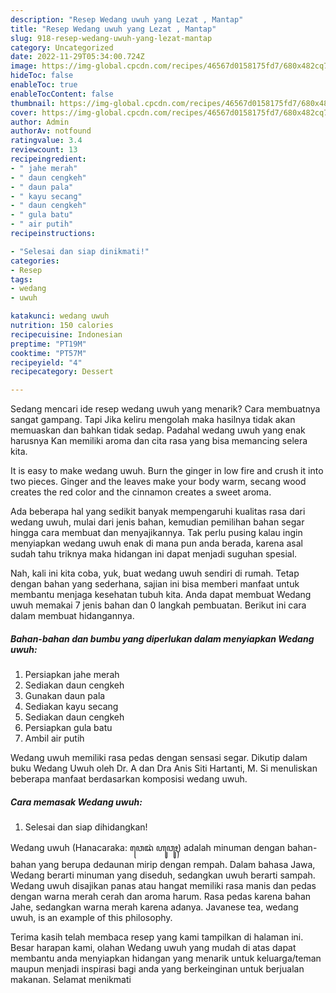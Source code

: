 ```yaml
---
description: "Resep Wedang uwuh yang Lezat , Mantap"
title: "Resep Wedang uwuh yang Lezat , Mantap"
slug: 918-resep-wedang-uwuh-yang-lezat-mantap
category: Uncategorized
date: 2022-11-29T05:34:00.724Z
image: https://img-global.cpcdn.com/recipes/46567d0158175fd7/680x482cq70/wedang-uwuh-foto-resep-utama.jpg
hideToc: false
enableToc: true
enableTocContent: false
thumbnail: https://img-global.cpcdn.com/recipes/46567d0158175fd7/680x482cq70/wedang-uwuh-foto-resep-utama.jpg
cover: https://img-global.cpcdn.com/recipes/46567d0158175fd7/680x482cq70/wedang-uwuh-foto-resep-utama.jpg
author: Admin
authorAv: notfound
ratingvalue: 3.4
reviewcount: 13
recipeingredient:
- " jahe merah"
- " daun cengkeh"
- " daun pala"
- " kayu secang"
- " daun cengkeh"
- " gula batu"
- " air putih"
recipeinstructions:

- "Selesai dan siap dinikmati!"
categories:
- Resep
tags:
- wedang
- uwuh

katakunci: wedang uwuh 
nutrition: 150 calories
recipecuisine: Indonesian
preptime: "PT19M"
cooktime: "PT57M"
recipeyield: "4"
recipecategory: Dessert

---
```



Sedang mencari ide resep wedang uwuh yang menarik? Cara membuatnya sangat gampang. Tapi Jika keliru mengolah maka hasilnya tidak akan memuaskan dan bahkan tidak sedap. Padahal wedang uwuh yang enak harusnya Kan memiliki aroma dan cita rasa yang bisa memancing selera kita.


It is easy to make wedang uwuh. Burn the ginger in low fire and crush it into two pieces. Ginger and the leaves make your body warm, secang wood creates the red color and the cinnamon creates a sweet aroma.

Ada beberapa hal yang sedikit banyak mempengaruhi kualitas rasa dari wedang uwuh, mulai dari jenis bahan, kemudian pemilihan bahan segar hingga cara membuat dan menyajikannya. Tak perlu pusing kalau ingin menyiapkan wedang uwuh enak di mana pun anda berada, karena asal sudah tahu triknya maka hidangan ini dapat menjadi suguhan spesial.


Nah, kali ini kita coba, yuk, buat wedang uwuh sendiri di rumah. Tetap dengan bahan yang sederhana, sajian ini bisa memberi manfaat untuk membantu menjaga kesehatan tubuh kita. Anda dapat membuat Wedang uwuh memakai 7 jenis bahan dan 0 langkah pembuatan. Berikut ini cara dalam membuat hidangannya.

<!--inarticleads1-->

##### Bahan-bahan dan bumbu yang diperlukan dalam menyiapkan Wedang uwuh:

1. Persiapkan  jahe merah
1. Sediakan  daun cengkeh
1. Gunakan  daun pala
1. Sediakan  kayu secang
1. Sediakan  daun cengkeh
1. Persiapkan  gula batu
1. Ambil  air putih


Wedang uwuh memiliki rasa pedas dengan sensasi segar. Dikutip dalam buku Wedang Uwuh oleh Dr. A dan Dra Anis Siti Hartanti, M. Si menuliskan beberapa manfaat berdasarkan komposisi wedang uwuh. 

<!--inarticleads2-->

##### Cara memasak Wedang uwuh:


1. Selesai dan siap dihidangkan!

Wedang uwuh (Hanacaraka: ꦮꦺꦢꦁ ꦲꦸꦮꦸꦃ) adalah minuman dengan bahan-bahan yang berupa dedaunan mirip dengan rempah. Dalam bahasa Jawa, Wedang berarti minuman yang diseduh, sedangkan uwuh berarti sampah. Wedang uwuh disajikan panas atau hangat memiliki rasa manis dan pedas dengan warna merah cerah dan aroma harum. Rasa pedas karena bahan Jahe, sedangkan warna merah karena adanya. Javanese tea, wedang uwuh, is an example of this philosophy. 

Terima kasih telah membaca resep yang kami tampilkan di halaman ini. Besar harapan kami, olahan Wedang uwuh yang mudah di atas dapat membantu anda menyiapkan hidangan yang menarik untuk keluarga/teman maupun menjadi inspirasi bagi anda yang berkeinginan untuk berjualan makanan. Selamat menikmati

